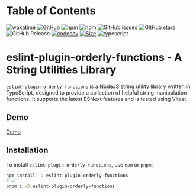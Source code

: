 # Table of Contents

[![wakatime](https://wakatime.com/badge/user/a0b906ce-b8e7-4463-8bce-383238df6d4b/project/84a6d476-5a65-490a-9e91-03ca73862124.svg)](https://wakatime.com/badge/user/a0b906ce-b8e7-4463-8bce-383238df6d4b/project/84a6d476-5a65-490a-9e91-03ca73862124) ![GitHub](https://img.shields.io/github/license/ragaeeb/eslint-plugin-orderly-functions) ![npm](https://img.shields.io/npm/v/eslint-plugin-orderly-functions) ![npm](https://img.shields.io/npm/dm/eslint-plugin-orderly-functions) ![GitHub issues](https://img.shields.io/github/issues/ragaeeb/eslint-plugin-orderly-functions) ![GitHub stars](https://img.shields.io/github/stars/ragaeeb/eslint-plugin-orderly-functions?style=social) ![GitHub Release](https://img.shields.io/github/v/release/ragaeeb/eslint-plugin-orderly-functions) [![codecov](https://codecov.io/gh/ragaeeb/eslint-plugin-orderly-functions/graph/badge.svg?token=7Z3E38HXCD)](https://codecov.io/gh/ragaeeb/eslint-plugin-orderly-functions) [![Size](https://deno.bundlejs.com/badge?q=eslint-plugin-orderly-functions@1.0.0&badge=detailed)](https://bundlejs.com/?q=eslint-plugin-orderly-functions%401.0.0) ![typescript](https://badgen.net/badge/icon/typescript?icon=typescript&label&color=blue)

# eslint-plugin-orderly-functions - A String Utilities Library

`eslint-plugin-orderly-functions` is a NodeJS string utility library written in TypeScript, designed to provide a collection of helpful string manipulation functions. It supports the latest ESNext features and is tested using Vitest.

## Demo

[Demo](https://ragaeeb.github.io/eslint-plugin-orderly-functions/)

## Installation

To install `eslint-plugin-orderly-functions`, use `npm` or `pnpm`:

```bash
npm install -D eslint-plugin-orderly-functions
# or
pnpm i -D eslint-plugin-orderly-functions
```
